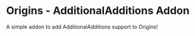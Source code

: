 # Origins - AdditionalAdditions Addon

A simple addon to add AdditionalAdditions support to Origins!
